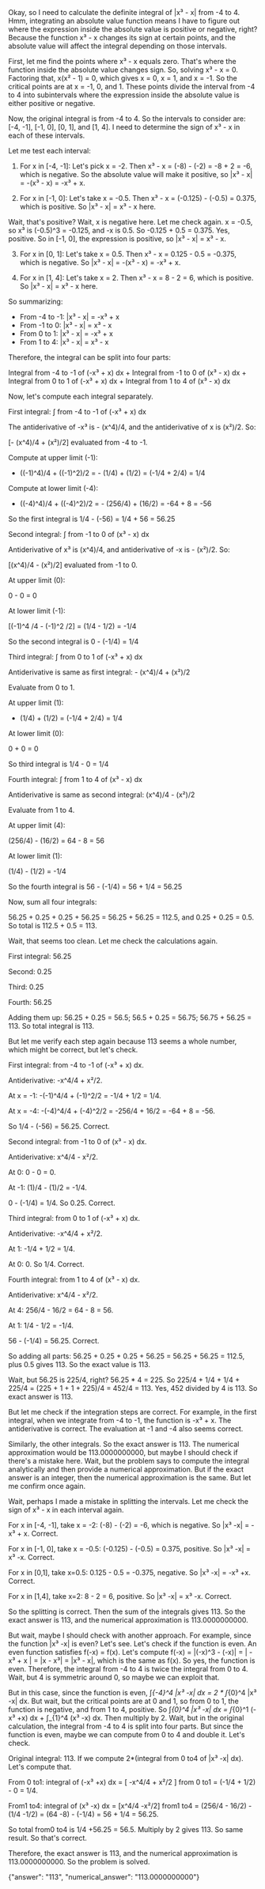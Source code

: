 <think>
Okay, so I need to calculate the definite integral of |x³ - x| from -4 to 4. Hmm, integrating an absolute value function means I have to figure out where the expression inside the absolute value is positive or negative, right? Because the function x³ - x changes its sign at certain points, and the absolute value will affect the integral depending on those intervals.

First, let me find the points where x³ - x equals zero. That's where the function inside the absolute value changes sign. So, solving x³ - x = 0. Factoring that, x(x² - 1) = 0, which gives x = 0, x = 1, and x = -1. So the critical points are at x = -1, 0, and 1. These points divide the interval from -4 to 4 into subintervals where the expression inside the absolute value is either positive or negative.

Now, the original integral is from -4 to 4. So the intervals to consider are: [-4, -1], [-1, 0], [0, 1], and [1, 4]. I need to determine the sign of x³ - x in each of these intervals.

Let me test each interval:

1. For x in [-4, -1]: Let's pick x = -2. Then x³ - x = (-8) - (-2) = -8 + 2 = -6, which is negative. So the absolute value will make it positive, so |x³ - x| = -(x³ - x) = -x³ + x.

2. For x in [-1, 0]: Let's take x = -0.5. Then x³ - x = (-0.125) - (-0.5) = 0.375, which is positive. So |x³ - x| = x³ - x here.

Wait, that's positive? Wait, x is negative here. Let me check again. x = -0.5, so x³ is (-0.5)^3 = -0.125, and -x is 0.5. So -0.125 + 0.5 = 0.375. Yes, positive. So in [-1, 0], the expression is positive, so |x³ - x| = x³ - x.

3. For x in [0, 1]: Let's take x = 0.5. Then x³ - x = 0.125 - 0.5 = -0.375, which is negative. So |x³ - x| = -(x³ - x) = -x³ + x.

4. For x in [1, 4]: Let's take x = 2. Then x³ - x = 8 - 2 = 6, which is positive. So |x³ - x| = x³ - x here.

So summarizing:

- From -4 to -1: |x³ - x| = -x³ + x
- From -1 to 0: |x³ - x| = x³ - x
- From 0 to 1: |x³ - x| = -x³ + x
- From 1 to 4: |x³ - x| = x³ - x

Therefore, the integral can be split into four parts:

Integral from -4 to -1 of (-x³ + x) dx +
Integral from -1 to 0 of (x³ - x) dx +
Integral from 0 to 1 of (-x³ + x) dx +
Integral from 1 to 4 of (x³ - x) dx

Now, let's compute each integral separately.

First integral: ∫ from -4 to -1 of (-x³ + x) dx

The antiderivative of -x³ is - (x^4)/4, and the antiderivative of x is (x²)/2. So:

[- (x^4)/4 + (x²)/2] evaluated from -4 to -1.

Compute at upper limit (-1):

- ((-1)^4)/4 + ((-1)^2)/2 = - (1/4) + (1/2) = (-1/4 + 2/4) = 1/4

Compute at lower limit (-4):

- ((-4)^4)/4 + ((-4)^2)/2 = - (256/4) + (16/2) = -64 + 8 = -56

So the first integral is 1/4 - (-56) = 1/4 + 56 = 56.25

Second integral: ∫ from -1 to 0 of (x³ - x) dx

Antiderivative of x³ is (x^4)/4, and antiderivative of -x is - (x²)/2. So:

[(x^4)/4 - (x²)/2] evaluated from -1 to 0.

At upper limit (0):

0 - 0 = 0

At lower limit (-1):

[(-1)^4 /4 - (-1)^2 /2] = (1/4 - 1/2) = -1/4

So the second integral is 0 - (-1/4) = 1/4

Third integral: ∫ from 0 to 1 of (-x³ + x) dx

Antiderivative is same as first integral: - (x^4)/4 + (x²)/2

Evaluate from 0 to 1.

At upper limit (1):

- (1/4) + (1/2) = (-1/4 + 2/4) = 1/4

At lower limit (0):

0 + 0 = 0

So third integral is 1/4 - 0 = 1/4

Fourth integral: ∫ from 1 to 4 of (x³ - x) dx

Antiderivative is same as second integral: (x^4)/4 - (x²)/2

Evaluate from 1 to 4.

At upper limit (4):

(256/4) - (16/2) = 64 - 8 = 56

At lower limit (1):

(1/4) - (1/2) = -1/4

So the fourth integral is 56 - (-1/4) = 56 + 1/4 = 56.25

Now, sum all four integrals:

56.25 + 0.25 + 0.25 + 56.25 = 56.25 + 56.25 = 112.5, and 0.25 + 0.25 = 0.5. So total is 112.5 + 0.5 = 113.

Wait, that seems too clean. Let me check the calculations again.

First integral: 56.25

Second: 0.25

Third: 0.25

Fourth: 56.25

Adding them up: 56.25 + 0.25 = 56.5; 56.5 + 0.25 = 56.75; 56.75 + 56.25 = 113. So total integral is 113.

But let me verify each step again because 113 seems a whole number, which might be correct, but let's check.

First integral: from -4 to -1 of (-x³ + x) dx.

Antiderivative: -x^4/4 + x²/2.

At x = -1: -(-1)^4/4 + (-1)^2/2 = -1/4 + 1/2 = 1/4.

At x = -4: -(-4)^4/4 + (-4)^2/2 = -256/4 + 16/2 = -64 + 8 = -56.

So 1/4 - (-56) = 56.25. Correct.

Second integral: from -1 to 0 of (x³ - x) dx.

Antiderivative: x^4/4 - x²/2.

At 0: 0 - 0 = 0.

At -1: (1)/4 - (1)/2 = -1/4.

0 - (-1/4) = 1/4. So 0.25. Correct.

Third integral: from 0 to 1 of (-x³ + x) dx.

Antiderivative: -x^4/4 + x²/2.

At 1: -1/4 + 1/2 = 1/4.

At 0: 0. So 1/4. Correct.

Fourth integral: from 1 to 4 of (x³ - x) dx.

Antiderivative: x^4/4 - x²/2.

At 4: 256/4 - 16/2 = 64 - 8 = 56.

At 1: 1/4 - 1/2 = -1/4.

56 - (-1/4) = 56.25. Correct.

So adding all parts: 56.25 + 0.25 + 0.25 + 56.25 = 56.25 + 56.25 = 112.5, plus 0.5 gives 113. So the exact value is 113.

Wait, but 56.25 is 225/4, right? 56.25 * 4 = 225. So 225/4 + 1/4 + 1/4 + 225/4 = (225 + 1 + 1 + 225)/4 = 452/4 = 113. Yes, 452 divided by 4 is 113. So exact answer is 113.

But let me check if the integration steps are correct. For example, in the first integral, when we integrate from -4 to -1, the function is -x³ + x. The antiderivative is correct. The evaluation at -1 and -4 also seems correct.

Similarly, the other integrals. So the exact answer is 113. The numerical approximation would be 113.0000000000, but maybe I should check if there's a mistake here. Wait, but the problem says to compute the integral analytically and then provide a numerical approximation. But if the exact answer is an integer, then the numerical approximation is the same. But let me confirm once again.

Wait, perhaps I made a mistake in splitting the intervals. Let me check the sign of x³ - x in each interval again.

For x in [-4, -1], take x = -2: (-8) - (-2) = -6, which is negative. So |x³ -x| = -x³ + x. Correct.

For x in [-1, 0], take x = -0.5: (-0.125) - (-0.5) = 0.375, positive. So |x³ -x| = x³ -x. Correct.

For x in [0,1], take x=0.5: 0.125 - 0.5 = -0.375, negative. So |x³ -x| = -x³ +x. Correct.

For x in [1,4], take x=2: 8 - 2 = 6, positive. So |x³ -x| = x³ -x. Correct.

So the splitting is correct. Then the sum of the integrals gives 113. So the exact answer is 113, and the numerical approximation is 113.0000000000.

But wait, maybe I should check with another approach. For example, since the function |x³ -x| is even? Let's see. Let's check if the function is even. An even function satisfies f(-x) = f(x). Let's compute f(-x) = |(-x)^3 - (-x)| = | -x³ + x | = |x - x³| = |x³ - x|, which is the same as f(x). So yes, the function is even. Therefore, the integral from -4 to 4 is twice the integral from 0 to 4. Wait, but 4 is symmetric around 0, so maybe we can exploit that.

But in this case, since the function is even, ∫_{-4}^4 |x³ -x| dx = 2 * ∫_{0}^4 |x³ -x| dx. But wait, but the critical points are at 0 and 1, so from 0 to 1, the function is negative, and from 1 to 4, positive. So ∫_{0}^4 |x³ -x| dx = ∫_{0}^1 (-x³ +x) dx + ∫_{1}^4 (x³ -x) dx. Then multiply by 2. Wait, but in the original calculation, the integral from -4 to 4 is split into four parts. But since the function is even, maybe we can compute from 0 to 4 and double it. Let's check.

Original integral: 113. If we compute 2*(integral from 0 to4 of |x³ -x| dx). Let's compute that.

From 0 to1: integral of (-x³ +x) dx = [ -x^4/4 + x²/2 ] from 0 to1 = (-1/4 + 1/2) - 0 = 1/4.

From1 to4: integral of (x³ -x) dx = [x^4/4 -x²/2] from1 to4 = (256/4 - 16/2) - (1/4 -1/2) = (64 -8) - (-1/4) = 56 + 1/4 = 56.25.

So total from0 to4 is 1/4 +56.25 = 56.5. Multiply by 2 gives 113. So same result. So that's correct.

Therefore, the exact answer is 113, and the numerical approximation is 113.0000000000. So the problem is solved.
</think>

{"answer": "113", "numerical_answer": "113.0000000000"}